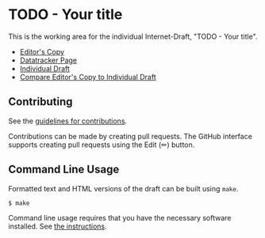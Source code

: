 # TODO - Your title

This is the working area for the individual Internet-Draft, "TODO - Your title".

* [Editor's Copy](https://cfrg.github.io/draft-irtf-cfrg-pq2/#go.draft-irtf-cfrg-concrete-hybrid-kems.html)
* [Datatracker Page](https://datatracker.ietf.org/doc/draft-irtf-cfrg-concrete-hybrid-kems)
* [Individual Draft](https://datatracker.ietf.org/doc/html/draft-irtf-cfrg-concrete-hybrid-kems)
* [Compare Editor's Copy to Individual Draft](https://cfrg.github.io/draft-irtf-cfrg-pq2/#go.draft-irtf-cfrg-concrete-hybrid-kems.diff)


## Contributing

See the
[guidelines for contributions](https://github.com/cfrg/draft-irtf-cfrg-pq2/blob/main/CONTRIBUTING.md).

Contributions can be made by creating pull requests.
The GitHub interface supports creating pull requests using the Edit (✏) button.


## Command Line Usage

Formatted text and HTML versions of the draft can be built using `make`.

```sh
$ make
```

Command line usage requires that you have the necessary software installed.  See
[the instructions](https://github.com/martinthomson/i-d-template/blob/main/doc/SETUP.md).

